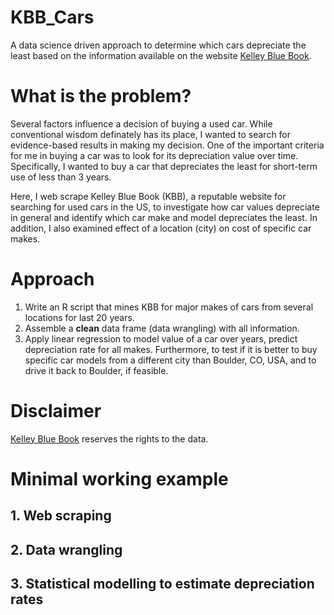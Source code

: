 # KBB_Cars
A data science driven approach to determine which cars depreciate the least based on the information available on the website [Kelley Blue Book](www.kbb.com).

# What is the problem?
Several factors influence a decision of buying a used car. While conventional wisdom definately has its place, I wanted to search for evidence-based results in making my decision. One of the important criteria for me in buying a car was to look for its depreciation value over time. Specifically, I wanted to buy a car that depreciates the least for short-term use of less than 3 years. 

Here, I web scrape Kelley Blue Book (KBB), a reputable website for searching for used cars in the US, to investigate how car values depreciate in general and identify which car make and model depreciates the least. In addition, I also examined effect of a location (city) on cost of specific car makes. 

# Approach
1. Write an R script that mines KBB for major makes of cars from several locations for last 20 years.
2. Assemble a **clean** data frame (data wrangling) with all information.
3. Apply linear regression to model value of a car over years, predict depreciation rate for all makes. Furthermore, to test if it is better to buy specific car models from a different city than Boulder, CO, USA, and to drive it back to Boulder, if feasible. 

# Disclaimer
[Kelley Blue Book](www.kbb.com) reserves the rights to the data.

# Minimal working example
## 1. Web scraping


## 2. Data wrangling 

## 3. Statistical modelling to estimate depreciation rates

